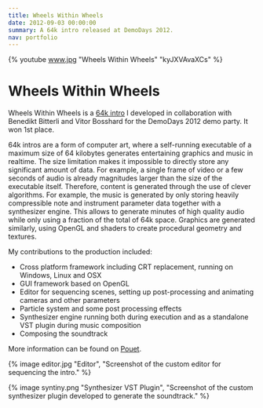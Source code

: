 ```yaml
---
title: Wheels Within Wheels
date: 2012-09-03 00:00:00
summary: A 64k intro released at DemoDays 2012.
nav: portfolio
---
```


{% youtube www.jpg "Wheels Within Wheels" "kyJXVAvaXCs" %}

# Wheels Within Wheels

Wheels Within Wheels is a [64k intro](http://www.pouet.net/prodlist.php?type%5B0%5D=64k&platform%5B0%5D=Windows&page=1&order=thumbup) I developed in collaboration with Benedikt Bitterli and Vitor Bosshard for the DemoDays 2012 demo party. It won 1st place.

64k intros are a form of computer art, where a self-running executable of a maximum size of 64 kilobytes generates entertaining graphics and music in realtime. The size limitation makes it impossible to directly store any significant amount of data. For example, a single frame of video or a few seconds of audio is already magnitudes larger than the size of the executable itself. Therefore, content is generated through the use of clever algorithms. For example, the music is generated by only storing heavily compressible note and instrument parameter data together with a synthesizer engine. This allows to generate minutes of high quality audio while only using a fraction of the total of 64k space. Graphics are generated similarly, using OpenGL and shaders to create procedural geometry and textures.

My contributions to the production included:

- Cross platform framework including CRT replacement, running on Windows, Linux and OSX
- GUI framework based on OpenGL
- Editor for sequencing scenes, setting up post-processing and animating cameras and other parameters
- Particle system and some post processing effects
- Synthesizer engine running both during execution and as a standalone VST plugin during music composition
- Composing the soundtrack

More information can be found on [Pouet](http://www.pouet.net/prod.php?which=59918).

{% image editor.jpg "Editor", "Screenshot of the custom editor for sequencing the intro." %}

{% image syntiny.png "Synthesizer VST Plugin", "Screenshot of the custom synthesizer plugin developed to generate the soundtrack." %}
